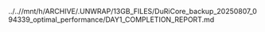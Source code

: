 ../..//mnt/h/ARCHIVE/.UNWRAP/13GB_FILES/DuRiCore_backup_20250807_094339_optimal_performance/DAY1_COMPLETION_REPORT.md